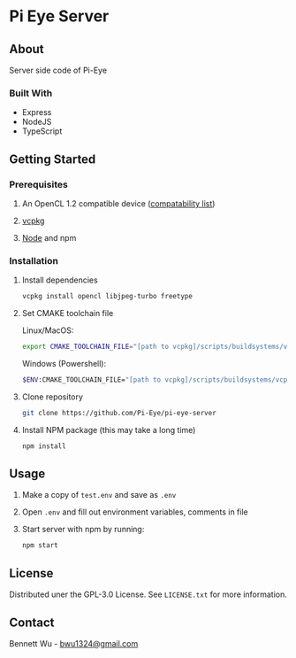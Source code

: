 # Pi Eye Server

## About

Server side code of Pi-Eye

### Built With

* Express
* NodeJS
* TypeScript

## Getting Started

### Prerequisites

1. An OpenCL 1.2 compatible device ([compatability list](https://www.khronos.org/conformance/adopters/conformant-products/opencl))

2. [vcpkg](https://vcpkg.io/en/index.html)

3. [Node](https://nodejs.org/) and npm

### Installation

1. Install dependencies
    ```sh
    vcpkg install opencl libjpeg-turbo freetype
    ```

2. Set CMAKE toolchain file

    Linux/MacOS:
      ```sh
      export CMAKE_TOOLCHAIN_FILE="[path to vcpkg]/scripts/buildsystems/vcpkg.cmake"
      ```
    Windows (Powershell):
      ```sh
      $ENV:CMAKE_TOOLCHAIN_FILE="[path to vcpkg]/scripts/buildsystems/vcpkg.cmake"
      ```

3. Clone repository
    ```sh
    git clone https://github.com/Pi-Eye/pi-eye-server

4. Install NPM package (this may take a long time)
    ```sh
    npm install
    ```

## Usage

1. Make a copy of `test.env` and save as `.env`

2. Open `.env` and fill out environment variables, comments in file

3. Start server with npm by running:
    ```sh
    npm start
    ```

## License

Distributed uner the GPL-3.0 License. See `LICENSE.txt` for more information.

## Contact

Bennett Wu - bwu1324@gmail.com